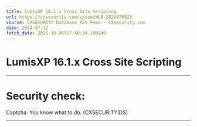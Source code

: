 ```yaml
---
title: LumisXP 16.1.x Cross Site Scripting
url: https://cxsecurity.com/issue/WLB-2024070029
source: CXSECURITY Database RSS Feed - CXSecurity.com
date: 2024-07-12
fetch_date: 2025-10-06T17:40:34.190149
---
```


# LumisXP 16.1.x Cross Site Scripting

---

# Security check:

Captcha. You know what to do. (CXSECURITYIDS)

---